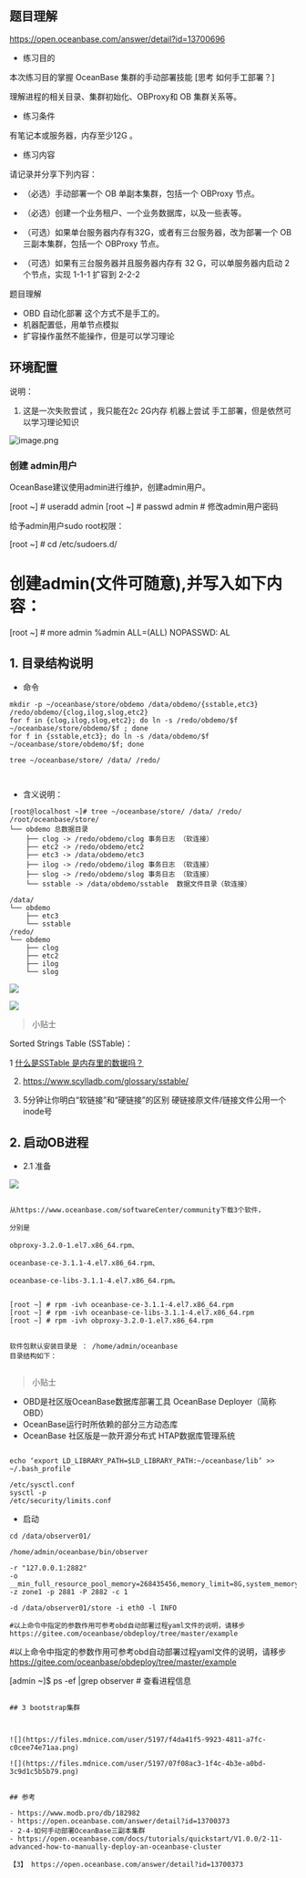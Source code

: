 
## 题目理解

https://open.oceanbase.com/answer/detail?id=13700696

- 练习目的

本次练习目的掌握 OceanBase 集群的手动部署技能 [思考 如何手工部署？]

理解进程的相关目录、集群初始化、OBProxy和 OB 集群关系等。



- 练习条件

 有笔记本或服务器，内存至少12G 。



- 练习内容

请记录并分享下列内容：

- （必选）手动部署一个 OB 单副本集群，包括一个 OBProxy 节点。
- （必选）创建一个业务租户、一个业务数据库，以及一些表等。

- （可选）如果单台服务器内存有32G，或者有三台服务器，改为部署一个 OB 三副本集群，包括一个 OBProxy 节点。


- （可选）如果有三台服务器并且服务器内存有 32 G，可以单服务器内启动 2 个节点，实现 1-1-1 扩容到 2-2-2 

题目理解

-  OBD 自动化部署 这个方式不是手工的。
-  机器配置低，用单节点模拟
-  扩容操作虽然不能操作，但是可以学习理论

## 环境配置

说明：

1. 这是一次失败尝试 ，我只能在2c 2G内存 机器上尝试 手工部署，但是依然可以学习理论知识

![image.png](https://s2.loli.net/2021/12/30/Tp9eCfdyKYA1gG2.png)



### 创建 admin用户

OceanBase建议使用admin进行维护，创建admin用户。

[root ~] # useradd admin
[root ~] # passwd admin # 修改admin用户密码

给予admin用户sudo root权限：

[root ~] # cd /etc/sudoers.d/
# 创建admin(文件可随意),并写入如下内容：
[root ~] # more admin
%admin ALL=(ALL) NOPASSWD: AL




## 1. 目录结构说明

- 命令 
~~~
mkdir -p ~/oceanbase/store/obdemo /data/obdemo/{sstable,etc3}     /redo/obdemo/{clog,ilog,slog,etc2}
for f in {clog,ilog,slog,etc2}; do ln -s /redo/obdemo/$f ~/oceanbase/store/obdemo/$f ; done
for f in {sstable,etc3}; do ln -s /data/obdemo/$f ~/oceanbase/store/obdemo/$f; done 

tree ~/oceanbase/store/ /data/ /redo/



~~~

- 含义说明：

~~~
[root@localhost ~]# tree ~/oceanbase/store/ /data/ /redo/
/root/oceanbase/store/
└── obdemo 总数据目录
    ├── clog -> /redo/obdemo/clog 事务日志 （软连接）
    ├── etc2 -> /redo/obdemo/etc2
    ├── etc3 -> /data/obdemo/etc3
    ├── ilog -> /redo/obdemo/ilog 事务日志 （软连接）
    ├── slog -> /redo/obdemo/slog 事务日志 （软连接）
    └── sstable -> /data/obdemo/sstable  数据文件目录（软连接）
    
/data/
└── obdemo
    ├── etc3
    └── sstable
/redo/
└── obdemo
    ├── clog
    ├── etc2
    ├── ilog
    └── slog

~~~

![](https://files.mdnice.com/user/5197/383382a9-07d3-4155-8a00-734b1c1aa4b3.png)

![](https://files.mdnice.com/user/5197/d057fad9-fdb6-4702-a193-12cea27239b1.png)


> 小贴士

Sorted Strings Table (SSTable)：

1  [什么是SSTable 是内存里的数据吗？](https://niceaz.com/2018/11/27/sstable/#sstable-%E8%B5%B7%E6%BA%90)

2.  https://www.scylladb.com/glossary/sstable/ 

3. 5分钟让你明白“软链接”和“硬链接”的区别 硬链接原文件/链接文件公用一个inode号

## 2. 启动OB进程

- 2.1 准备

![](https://files.mdnice.com/user/5197/17bb5299-acfe-490d-ae2f-ec6acbf40168.png)

~~~

从https://www.oceanbase.com/softwareCenter/community下载3个软件，

分别是

obproxy-3.2.0-1.el7.x86_64.rpm、

oceanbase-ce-3.1.1-4.el7.x86_64.rpm、

oceanbase-ce-libs-3.1.1-4.el7.x86_64.rpm。


[root ~] # rpm -ivh oceanbase-ce-3.1.1-4.el7.x86_64.rpm
[root ~] # rpm -ivh oceanbase-ce-libs-3.1.1-4.el7.x86_64.rpm 
[root ~] # rpm -ivh obproxy-3.2.0-1.el7.x86_64.rpm


软件包默认安装目录是 ： /home/admin/oceanbase 
目录结构如下：


~~~


> 小贴士

- OBD是社区版OceanBase数据库部署工具 OceanBase Deployer（简称 OBD）
- OceanBase运行时所依赖的部分三方动态库
- OceanBase 社区版是一款开源分布式 HTAP数据库管理系统



~~~

echo ‘export LD_LIBRARY_PATH=$LD_LIBRARY_PATH:~/oceanbase/lib’ >> ~/.bash_profile

/etc/sysctl.conf 
sysctl -p
/etc/security/limits.conf 

~~~


- 启动

~~~
cd /data/observer01/ 

/home/admin/oceanbase/bin/observer 

-r "127.0.0.1:2882"
-o __min_full_resource_pool_memory=268435456,memory_limit=8G,system_memory=4G,stack_size=512K,cpu_count=16,cache_wash_threshold=1G,workers_per_cpu_quota=10,schema_history_expire_time=1d,net_thread_count=4,sys_bkgd_migration_retry_num=3,minor_freeze_times=10,enable_separate_sys_clog=0,enable_merge_by_turn=False,datafile_size=50G,enable_syslog_recycle=True,max_syslog_file_count=10 -z zone1 -p 2881 -P 2882 -c 1 

-d /data/observer01/store -i eth0 -l INFO

#以上命令中指定的参数作用可参考obd自动部署过程yaml文件的说明，请移步 https://gitee.com/oceanbase/obdeploy/tree/master/example 
~~~


#以上命令中指定的参数作用可参考obd自动部署过程yaml文件的说明，请移步 https://gitee.com/oceanbase/obdeploy/tree/master/example 

[admin ~]$ ps -ef |grep observer # 查看进程信息

~~~

## 3 bootstrap集群



![](https://files.mdnice.com/user/5197/f4da41f5-9923-4811-a7fc-c0cee74e71aa.png)

![](https://files.mdnice.com/user/5197/07f08ac3-1f4c-4b3e-a0bd-3c9d1c5b5b79.png)


## 参考

- https://www.modb.pro/db/182982
- https://open.oceanbase.com/answer/detail?id=13700373
- 2-4-如何手动部署OceanBase三副本集群
- https://open.oceanbase.com/docs/tutorials/quickstart/V1.0.0/2-11-advanced-how-to-manually-deploy-an-oceanbase-cluster

【3】 https://open.oceanbase.com/answer/detail?id=13700373



